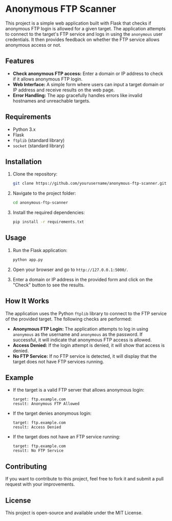 # Anonymous FTP Scanner

This project is a simple web application built with Flask that checks if anonymous FTP login is allowed for a given target. The application attempts to connect to the target's FTP service and logs in using the `anonymous` user credentials. It then provides feedback on whether the FTP service allows anonymous access or not.

## Features

- **Check anonymous FTP access:** Enter a domain or IP address to check if it allows anonymous FTP login.
- **Web Interface:** A simple form where users can input a target domain or IP address and receive results on the web page.
- **Error Handling:** The app gracefully handles errors like invalid hostnames and unreachable targets.

## Requirements

- Python 3.x
- Flask
- `ftplib` (standard library)
- `socket` (standard library)

## Installation

1. Clone the repository:

    ```bash
    git clone https://github.com/yourusername/anonymous-ftp-scanner.git
    ```

2. Navigate to the project folder:

    ```bash
    cd anonymous-ftp-scanner
    ```

3. Install the required dependencies:

    ```bash
    pip install -r requirements.txt
    ```

## Usage

1. Run the Flask application:

    ```bash
    python app.py
    ```

2. Open your browser and go to `http://127.0.0.1:5000/`.

3. Enter a domain or IP address in the provided form and click on the "Check" button to see the results.

## How It Works

The application uses the Python `ftplib` library to connect to the FTP service of the provided target. The following checks are performed:

- **Anonymous FTP Login:** The application attempts to log in using `anonymous` as the username and `anonymous` as the password. If successful, it will indicate that anonymous FTP access is allowed.
- **Access Denied:** If the login attempt is denied, it will show that access is denied.
- **No FTP Service:** If no FTP service is detected, it will display that the target does not have FTP services running.

## Example

- If the target is a valid FTP server that allows anonymous login:
    ```
    target: ftp.example.com
    result: Anonymous FTP Allowed
    ```
  
- If the target denies anonymous login:
    ```
    target: ftp.example.com
    result: Access Denied
    ```

- If the target does not have an FTP service running:
    ```
    target: ftp.example.com
    result: No FTP Service
    ```

## Contributing

If you want to contribute to this project, feel free to fork it and submit a pull request with your improvements.

## License

This project is open-source and available under the MIT License.

